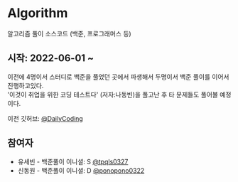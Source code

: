 # Algorithm
알고리즘 풀이 소스코드 (백준, 프로그래머스 등)

## 시작: 2022-06-01 ~

이전에 4명이서 스터디로 백준을 풀었던 곳에서 파생해서 두명이서 백준 풀이를 이어서 진행하고있다.  
'이것이 취업을 위한 코딩 테스트다' (저자:나동빈)을 풀고난 후 타 문제들도 풀어볼 예정이다.  
  
이전 깃허브: [@DailyCoding](https://github.com/ALGO-LEARN/DailyCoding)

## 참여자
* 유세빈 - 백준풀이 이니셜: S [@tpqls0327](https://github.com/tpqls0327)
* 신동원 - 백준풀이 이니셜: D [@ponopono0322](https://github.com/ponopono0322)
